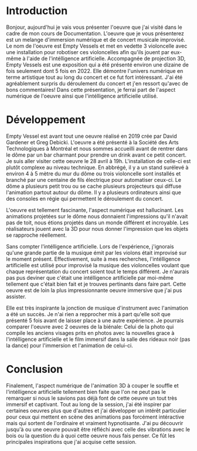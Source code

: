 # Introduction
Bonjour, aujourd'hui je vais vous présenter l'oeuvre que j'ai visité dans le cadre de mon cours de Documentation. L'oeuvre que je vous présenterez est un melange d'immersion
numérique et de concert musicale improvisé. Le nom de l'oeuvre est Empty Vessels et met en vedette 3 violoncelle avec une installation pour robotiser ces violoncelles afin qu'ils
jouent par eux-même à l'aide de l'intélligence artificielle. Accompagnée de projection 3D, Empty Vessels est une exposition qui a été présenté environ une dizaine de fois seulement dont 5
fois en 2022. Elle démontre l'univers numérique en terme artistique tout au long du concert et ce fut fort intéressant. J'ai été agréablement surpris du déroulement du concert
et j'en ressort qu'avec de bons commentaires! Dans cette présentation, je ferrai part de l'aspect numérique de l'oeuvre ainsi que l'intélligence artificielle utilisé.

# Développement
Empty Vessel est avant tout une oeuvre réalisé en 2019 crée par David Gardener et Greg Debicki. L'oeuvre a été présenté à la Société des Arts Technologiques à Montréal et nous sommes
accueilli avant de rentrer dans le dôme par un bar charmant pour prendre un drink avant ce petit concert. Je suis aller visiter cette oeuvre le 28 avril à 19h. L'installation de celle-ci
est plutôt complexe au niveau technique. En abbrégé, il y a un stand surélevé à environ 4 à 5 mètre du mur du dôme ou trois violoncelle sont installés et branché par une centaine de fils
électrique pour automatiser ceux-ci. Le dôme a plusieurs petit trou ou se cache plusieurs projecteurs qui diffuse l'animation partout autour du dôme. Il y a plusieurs ordinateurs ainsi que
des consoles en régie qui permettent le déroulement du concert.

L'oeuvre est tellement fascinante, l'aspect numérique est hallucinant. Les animations projetées sur le dôme nous donnaient
l'impressions qu'il n'avait pas de toit, nous étions projetés dans un monde différent et incroyable. Les réalisateurs jouent avec la 3D pour nous donner l'impression que les objets se rapproche
réellement.

Sans compter l'intélligence artificielle. Lors de l'expérience, j'ignorais qu'une grande partie de la musique émit par les violons était improvisé sur le moment présent.
Effectivement, suite à mes recherches, l'intélligence artificielle est utilisé pour improvisé la musique des violoncelles voulant que chaque représentation du concert soient tout le temps
différent. Je n'aurais pas pus deviner que c'était une intélligence artificielle par moi-même tellement que c'était bien fait et je trouves pertinants dans faire part. Cette oeuvre
est de loin la plus impressionnante oeuvre immersive que j'ai pus assister.

Elle est très inspirante la jonction de musique d'instrument avec l'animation a été un succès. Je n'ai rien
a repprocher mis à part qu'elle soit que présenté 5 fois avant de laisser place à une autre expérience. Je pourrais comparer l'oeuvre avec 2 oeuvres de la biénale: Celui de la photo 
qui compile les anciens visages prits en photos avec la nouvelles grace à l'intélligence artificielle et le film immersif dans la salle des rideaux noir (pas la dance) pour l'immersion et 
l'animation de celui-ci.

# Conclusion
Finalement, l'aspect numérique de l'animation 3D à couper le souffle et l'intélligence artificielle tellement bien faite que l'on ne peut pas le remarquer si nous le savions pas déjà font
de cette oeuvre un tout très immersif et captivant. Tout au long de la session, j'ai été inspirer par certaines oeuvres plus que d'autres et j'ai développer un intérêt particulier
pour ceux qui mettent en scène des animations pas forcément intéractive mais qui sortent de l'ordinaire et vraiment hypnotisante. J'ai pu découvrir jusqu'à ou une oeuvre pouvait être réfléchi
avec celle des vibrations avec le bois ou la question du à quoi cette oeuvre nous fais penser. Ce fût les principales inspirations que j'ai acquise cette session.
